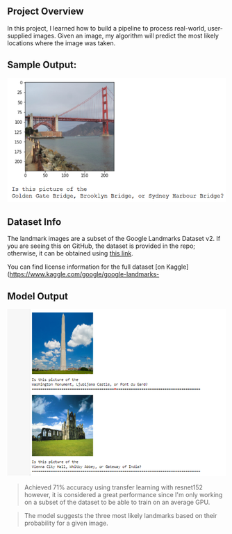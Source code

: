 ## Project Overview

In this project, I learned how to build a pipeline to process real-world, user-supplied images.
Given an image, my algorithm will predict the most likely locations where the image was taken.

## Sample Output:
![0](images/sample_landmark_output.png)

## Dataset Info

The landmark images are a subset of the Google Landmarks Dataset v2. If you are seeing this on GitHub, the dataset is provided in the repo; otherwise, it can be obtained using
[this link](https://udacity-dlnfd.s3-us-west-1.amazonaws.com/datasets/landmark_images.zip).

You can find license information for the full dataset [on Kaggle](https://www.kaggle.com/google/google-landmarks-

## Model Output
![0](images/model_output.png)
> Achieved 71% accuracy using transfer learning with resnet152 however, it is considered a great performance since I'm only working on a subset of the dataset to be able to train on an average GPU.

> The model suggests the three most likely landmarks based on their probability for a given image.